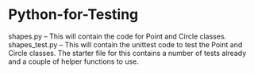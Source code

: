 # Python-for-Testing

shapes.py – This will contain the code for Point and Circle classes.
shapes_test.py – This will contain the unittest code to test the Point and Circle classes. The starter file for this
contains a number of tests already and a couple of helper functions to use.
